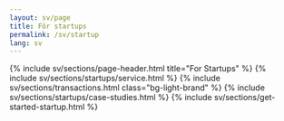 ```yaml
---
layout: sv/page
title: För startups
permalink: /sv/startup
lang: sv
---
```

{% include sv/sections/page-header.html title="For Startups" %}
{% include sv/sections/startups/service.html %}
{% include sv/sections/transactions.html class="bg-light-brand" %}
{% include sv/sections/startups/case-studies.html %}
{% include sv/sections/get-started-startup.html %}